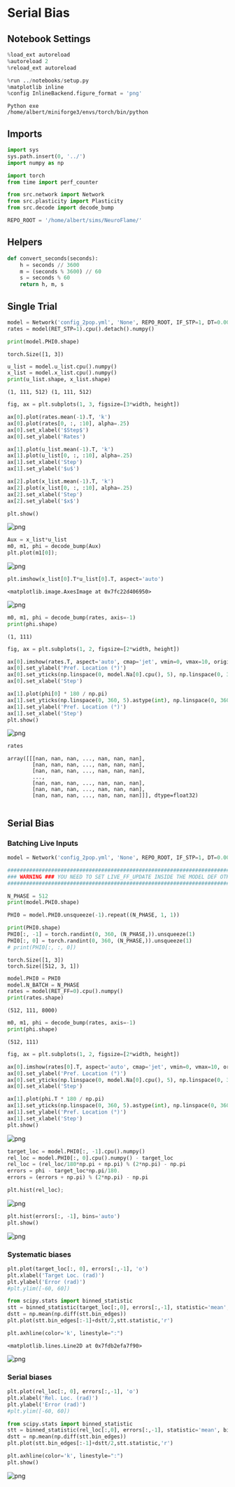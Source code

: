 Serial Bias
===========



## Notebook Settings




```python
%load_ext autoreload
%autoreload 2
%reload_ext autoreload

%run ../notebooks/setup.py
%matplotlib inline
%config InlineBackend.figure_format = 'png'
```

    Python exe
    /home/albert/miniforge3/envs/torch/bin/python


## Imports




```python
import sys
sys.path.insert(0, '../')
import numpy as np

import torch
from time import perf_counter

from src.network import Network
from src.plasticity import Plasticity
from src.decode import decode_bump

REPO_ROOT = '/home/albert/sims/NeuroFlame/'
```

## Helpers




```python
def convert_seconds(seconds):
    h = seconds // 3600
    m = (seconds % 3600) // 60
    s = seconds % 60
    return h, m, s
```

## Single Trial




```python
model = Network('config_2pop.yml', 'None', REPO_ROOT, IF_STP=1, DT=0.001, GAIN=1.0, VERBOSE=0, TASK='odr', LIVE_FF_UPDATE=1)
rates = model(RET_STP=1).cpu().detach().numpy()
```


```python
print(model.PHI0.shape)
```

    torch.Size([1, 3])



```python
u_list = model.u_list.cpu().numpy()
x_list = model.x_list.cpu().numpy()
print(u_list.shape, x_list.shape)
```

    (1, 111, 512) (1, 111, 512)



```python
fig, ax = plt.subplots(1, 3, figsize=[3*width, height])

ax[0].plot(rates.mean(-1).T, 'k')
ax[0].plot(rates[0, :, :10], alpha=.25)
ax[0].set_xlabel('$Step$')
ax[0].set_ylabel('Rates')

ax[1].plot(u_list.mean(-1).T, 'k')
ax[1].plot(u_list[0, :, :10], alpha=.25)
ax[1].set_xlabel('Step')
ax[1].set_ylabel('$u$')

ax[2].plot(x_list.mean(-1).T, 'k')
ax[2].plot(x_list[0, :, :10], alpha=.25)
ax[2].set_xlabel('Step')
ax[2].set_ylabel('$x$')

plt.show()
```


    
![png](serial_bias_ash_files/serial_bias_ash_11_0.png)
    



```python
Aux = x_list*u_list
m0, m1, phi = decode_bump(Aux)
plt.plot(m1[0]);
```


    
![png](serial_bias_ash_files/serial_bias_ash_12_0.png)
    



```python
plt.imshow(x_list[0].T*u_list[0].T, aspect='auto')

```




    <matplotlib.image.AxesImage at 0x7fc22d406950>




    
![png](serial_bias_ash_files/serial_bias_ash_13_1.png)
    



```python
m0, m1, phi = decode_bump(rates, axis=-1)
print(phi.shape)
```

    (1, 111)



```python
fig, ax = plt.subplots(1, 2, figsize=[2*width, height])

ax[0].imshow(rates.T, aspect='auto', cmap='jet', vmin=0, vmax=10, origin='lower')
ax[0].set_ylabel('Pref. Location (°)')
ax[0].set_yticks(np.linspace(0, model.Na[0].cpu(), 5), np.linspace(0, 360, 5).astype(int))
ax[0].set_xlabel('Step')

ax[1].plot(phi[0] * 180 / np.pi)
ax[1].set_yticks(np.linspace(0, 360, 5).astype(int), np.linspace(0, 360, 5).astype(int))
ax[1].set_ylabel('Pref. Location (°)')
ax[1].set_xlabel('Step')
plt.show()
```


    
![png](serial_bias_ash_files/serial_bias_ash_15_0.png)
    



```python
rates
```




    array([[[nan, nan, nan, ..., nan, nan, nan],
            [nan, nan, nan, ..., nan, nan, nan],
            [nan, nan, nan, ..., nan, nan, nan],
            ...,
            [nan, nan, nan, ..., nan, nan, nan],
            [nan, nan, nan, ..., nan, nan, nan],
            [nan, nan, nan, ..., nan, nan, nan]]], dtype=float32)




```python

```

## Serial Bias



### Batching Live Inputs




```python
model = Network('config_2pop.yml', 'None', REPO_ROOT, IF_STP=1, DT=0.001, GAIN=1.0, VERBOSE=0, TASK='odr', seed=1, LIVE_FF_UPDATE=1)

#########################################################################################################
### WARNING ### YOU NEED TO SET LIVE_FF_UPDATE INSIDE THE MODEL DEF OTHERWISE Ja0 WONT BE SCALED PROPERLY
#########################################################################################################

N_PHASE = 512
print(model.PHI0.shape)

PHI0 = model.PHI0.unsqueeze(-1).repeat((N_PHASE, 1, 1))

print(PHI0.shape)
PHI0[:, -1] = torch.randint(0, 360, (N_PHASE,)).unsqueeze(1)
PHI0[:, 0] = torch.randint(0, 360, (N_PHASE,)).unsqueeze(1)
# print(PHI0[:, :, 0])
```

    torch.Size([1, 3])
    torch.Size([512, 3, 1])



```python
model.PHI0 = PHI0
model.N_BATCH = N_PHASE
rates = model(RET_FF=0).cpu().numpy()
print(rates.shape)
```

    (512, 111, 8000)



```python
m0, m1, phi = decode_bump(rates, axis=-1)
print(phi.shape)
```

    (512, 111)



```python
fig, ax = plt.subplots(1, 2, figsize=[2*width, height])

ax[0].imshow(rates[0].T, aspect='auto', cmap='jet', vmin=0, vmax=10, origin='lower')
ax[0].set_ylabel('Pref. Location (°)')
ax[0].set_yticks(np.linspace(0, model.Na[0].cpu(), 5), np.linspace(0, 360, 5).astype(int))
ax[0].set_xlabel('Step')

ax[1].plot(phi.T * 180 / np.pi)
ax[1].set_yticks(np.linspace(0, 360, 5).astype(int), np.linspace(0, 360, 5).astype(int))
ax[1].set_ylabel('Pref. Location (°)')
ax[1].set_xlabel('Step')
plt.show()
```


    
![png](serial_bias_ash_files/serial_bias_ash_23_0.png)
    



```python
target_loc = model.PHI0[:, -1].cpu().numpy()
rel_loc = model.PHI0[:, 0].cpu().numpy() - target_loc
rel_loc = (rel_loc/180*np.pi + np.pi) % (2*np.pi) - np.pi
errors = phi - target_loc*np.pi/180.
errors = (errors + np.pi) % (2*np.pi) - np.pi
```


```python
plt.hist(rel_loc);
```


    
![png](serial_bias_ash_files/serial_bias_ash_25_0.png)
    



```python
plt.hist(errors[:, -1], bins='auto')
plt.show()
```


    
![png](serial_bias_ash_files/serial_bias_ash_26_0.png)
    


### Systematic biases


```python
plt.plot(target_loc[:, 0], errors[:,-1], 'o')
plt.xlabel('Target Loc. (rad)')
plt.ylabel('Error (rad)')
#plt.ylim([-60, 60])

from scipy.stats import binned_statistic
stt = binned_statistic(target_loc[:,0], errors[:,-1], statistic='mean', bins=40, range=[0, 360])
dstt = np.mean(np.diff(stt.bin_edges))
plt.plot(stt.bin_edges[:-1]+dstt/2,stt.statistic,'r')

plt.axhline(color='k', linestyle=":")

```




    <matplotlib.lines.Line2D at 0x7fdb2efa7f90>




    
![png](serial_bias_ash_files/serial_bias_ash_28_1.png)
    


### Serial biases


```python
plt.plot(rel_loc[:, 0], errors[:,-1], 'o')
plt.xlabel('Rel. Loc. (rad)')
plt.ylabel('Error (rad)')
#plt.ylim([-60, 60])

from scipy.stats import binned_statistic
stt = binned_statistic(rel_loc[:,0], errors[:,-1], statistic='mean', bins=30, range=[-np.pi, np.pi])
dstt = np.mean(np.diff(stt.bin_edges))
plt.plot(stt.bin_edges[:-1]+dstt/2,stt.statistic,'r')

plt.axhline(color='k', linestyle=":")
plt.show()
```


    
![png](serial_bias_ash_files/serial_bias_ash_30_0.png)
    



```python

```
